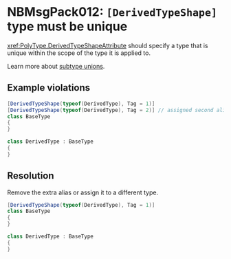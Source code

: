 # NBMsgPack012: `[DerivedTypeShape]` type must be unique

<xref:PolyType.DerivedTypeShapeAttribute> should specify a type that is unique within the scope of the type it is applied to.

Learn more about [subtype unions](../docs/unions.md).

## Example violations

```cs
[DerivedTypeShape(typeof(DerivedType), Tag = 1)]
[DerivedTypeShape(typeof(DerivedType), Tag = 2)] // assigned second alias to a subtype
class BaseType
{
}

class DerivedType : BaseType
{
}
```

## Resolution

Remove the extra alias or assign it to a different type.

```cs
[DerivedTypeShape(typeof(DerivedType), Tag = 1)]
class BaseType
{
}

class DerivedType : BaseType
{
}
```

